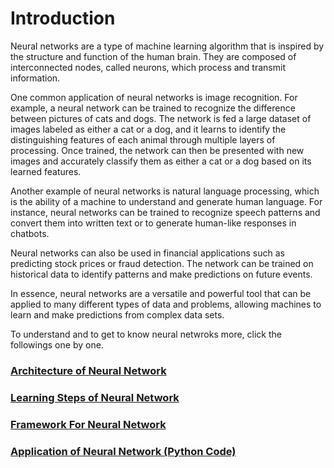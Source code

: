# Introduction
Neural networks are a type of machine learning algorithm that is inspired by the structure and function of the human brain. They are composed of interconnected nodes, called neurons, which process and transmit information.

One common application of neural networks is image recognition. For example, a neural network can be trained to recognize the difference between pictures of cats and dogs. The network is fed a large dataset of images labeled as either a cat or a dog, and it learns to identify the distinguishing features of each animal through multiple layers of processing. Once trained, the network can then be presented with new images and accurately classify them as either a cat or a dog based on its learned features.

Another example of neural networks is natural language processing, which is the ability of a machine to understand and generate human language. For instance, neural networks can be trained to recognize speech patterns and convert them into written text or to generate human-like responses in chatbots.

Neural networks can also be used in financial applications such as predicting stock prices or fraud detection. The network can be trained on historical data to identify patterns and make predictions on future events.

In essence, neural networks are a versatile and powerful tool that can be applied to many different types of data and problems, allowing machines to learn and make predictions from complex data sets.

To understand and to get to know neural netwroks more, click the followings one by one.

### [Architecture of Neural Network](/NNLearn/ArchitectureNN.md)

### [Learning Steps of Neural Network](/NNLearn/LearningSteps.md)

### [Framework For Neural Network](/NNLearn/NNFrameworks.md)

### [Application of Neural Network (Python Code)](/NNLearn/NNApplication.md)
